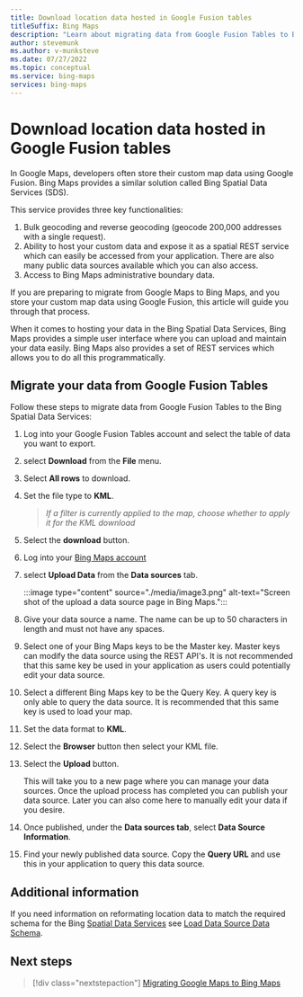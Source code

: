 ```yaml
---
title: Download location data hosted in Google Fusion tables
titleSuffix: Bing Maps
description: "Learn about migrating data from Google Fusion Tables to Bing Maps."
author: stevemunk
ms.author: v-munksteve
ms.date: 07/27/2022
ms.topic: conceptual
ms.service: bing-maps
services: bing-maps
---
```



# Download location data hosted in Google Fusion tables

In Google Maps, developers often store their custom map data using Google Fusion. Bing Maps provides a similar solution called Bing Spatial Data Services (SDS).

This service provides three key functionalities:

1. Bulk geocoding and reverse geocoding (geocode 200,000 addresses with a single request).
1. Ability to host your custom data and expose it as a spatial REST service which can
    easily be accessed from your application. There are also many public data
    sources available which you can also access.
1. Access to Bing Maps administrative boundary data.

If you are preparing to migrate from Google Maps to Bing Maps, and you store your custom map data using Google Fusion, this article will guide you through that process.

When it comes to hosting your data in the Bing Spatial Data Services, Bing Maps provides a simple user interface where you can upload
and maintain your data easily. Bing Maps also provides a set of REST services which allows you to do all this programmatically.

## Migrate your data from Google Fusion Tables

Follow these steps to migrate data from Google Fusion Tables to the Bing Spatial Data Services:

1. Log into your Google Fusion Tables account and select the table of data you want to export.

1. select **Download** from the **File** menu.

1. Select **All rows** to download.

1. Set the file type to **KML**.

   > *If a filter is currently applied to the map, choose whether to apply it for the KML download*

1. Select the **download** button.

1. Log into your [Bing Maps account](https://www.bingmapsportal.com)

1. select **Upload Data** from the **Data sources** tab.

    :::image type="content" source="./media/image3.png" alt-text="Screen shot of the upload a data source page in Bing Maps.":::

1. Give your data source a name. The name can be up to 50 characters in
    length and must not have any spaces.

1. Select one of your Bing Maps keys to be the Master key. Master keys can
    modify the data source using the REST API's. It is not recommended
    that this same key be used in your application as users could
    potentially edit your data source.

1. Select a different Bing Maps key to be the Query Key. A query key is
    only able to query the data source. It is recommended that this same
    key is used to load your map.

1. Set the data format to **KML**.

1. Select the **Browser** button then select your KML file.

1. Select the **Upload** button.

    This will take you to a new page where you can manage your data
    sources. Once the upload process has completed you can publish your
    data source. Later you can also come here to manually edit your data
    if you desire.

1. Once published, under the **Data sources tab**, select **Data Source
    Information**.

1. Find your newly published data source. Copy the **Query URL** and
    use this in your application to query this data source.

## Additional information

If you need information on reformating location data to match the required schema for the Bing [Spatial Data Services](../../spatial-data-services/index.md)
see [Load Data Source Data Schema](../../spatial-data-services/data-source-management-api/load-data-source-dataflow/load-data-source-data-schema-and-sample-input.md).

## Next steps

> [!div class="nextstepaction"]
> [Migrating Google Maps to Bing Maps](Google-Maps-to-Bing-Maps-Migration-Guide.md)
